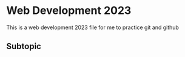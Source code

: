# Web Development 2023

This is a web development 2023 file for me to practice git and github

## Subtopic

